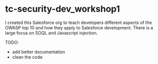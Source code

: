 # tc-security-dev_workshop1

I created this Salesforce org to teach developers different aspects of the OWASP top 10 and how they apply to Salesforce development. There is a large focus on SOQL and Javascript injection.

TODO:
- add better documentation
- clean the code
